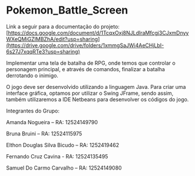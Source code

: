 # Pokemon_Battle_Screen
Link a seguir para a documentação do projeto: [https://docs.google.com/document/d/1TcqxOxj8NJLdIraMfcgj3CJxmDnyyWXeQMiGZlMBZhA/edit?usp=sharing](https://drive.google.com/drive/folders/1xmmgSaJWi4AeCHjLbI-6s27J7xqqRTe3?usp=sharing)

Implementar uma tela de batalha de RPG, onde temos que controlar o personagem principal, 
e através de comandos, finalizar a batalha derrotando o inimigo. 

O jogo deve ser desenvolvido utilizando a linguagem Java. Para criar uma interface gráfica, optamos por utilizar o Swing JFrame, 
sendo assim, também utilizaremos a IDE Netbeans para desenvolver os códigos do jogo.

Integrantes do Grupo:

Amanda Nogueira – RA: 12524149790

Bruna Bruini – RA: 12524115975

Elthon Douglas Silva Bicudo – RA: 1252419462

Fernando Cruz Cavina  - RA: 12524135495

Samuel Do Carmo Carvalho – RA:  12524149080
